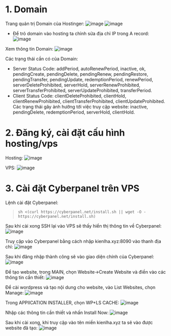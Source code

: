 # 1. Domain
Trang quản trị Domain của Hostinger:
![image](https://github.com/user-attachments/assets/030c2cea-4a14-4c11-99ca-a4d0e04bed5d)
![image](https://github.com/user-attachments/assets/317e6575-4540-48f1-aed9-e759cf2a0136)

- Để trỏ domain vào hosting ta chỉnh sửa địa chỉ IP trong A record:
![image](https://github.com/user-attachments/assets/3c53b49f-fac5-4b24-92d3-6100481ec8a6)

Xem thông tin Domain:
![image](https://github.com/user-attachments/assets/d8f6addb-56a5-4f7e-a9e8-ed86a151acd4)

Các trạng thái cần có của Domain: 
- Server Status Code: addPeriod, autoRenewPeriod, inactive, ok, pendingCreate, pendingDelete, pendingRenew, pendingRestore, pendingTransfer, pendingUpdate, redemptionPeriod, renewPeriod, serverDeleteProhibited, serverHold, serverRenewProhibited, serverTransferProhibited, serverUpdateProhibited,  transferPeriod.
- Client Status Code: clientDeleteProhibited, clientHold, clientRenewProhibited, clientTransferProhibited, clientUpdateProhibited.
Các trạng thái gây ảnh hưởng tới việc truy cập website: inactive, pendingDelete, redemptionPeriod, serverHold, clientHold.
# 2. Đăng ký, cài đặt cấu hình hosting/vps
Hosting:
![image](https://github.com/user-attachments/assets/26f5d722-cdda-4bac-a490-d948481d8dbd)

VPS:
![image](https://github.com/user-attachments/assets/d95d88d3-5517-4cb9-b18c-5b08e419d793)

# 3. Cài đặt Cyberpanel trên VPS
Lệnh cài đặt Cyberpanel:
>`sh <(curl https://cyberpanel.net/install.sh || wget -O - https://cyberpanel.net/install.sh)`

Sau khi cài xong SSH lại vào VPS sẽ thấy hiển thị thông tin về Cyberpanel:
![image](https://github.com/user-attachments/assets/11f86d9a-1f34-4403-9593-e71dcb18392f)

Truy cập vào Cyberpanel bằng cách nhập kienlha.xyz:8090 vào thanh địa chỉ:
![image](https://github.com/user-attachments/assets/73806af9-6e6e-41bb-868b-3212a43fd8a4)

Sau khi đăng nhập thành công sẽ vào giao diện chính của Cyberpanel:
![image](https://github.com/user-attachments/assets/300aa4ac-e886-4a80-9994-c3c893255542)

Để tạo website, trong MAIN, chọn Website->Create Website và điền vào các thông tin cần thiết:
![image](https://github.com/user-attachments/assets/916c0459-ae24-4d51-a8b2-ee4bb01aeaea)

Để cài wordpress và tạo nội dung cho website, vào List Websites, chọn Manage:
![image](https://github.com/user-attachments/assets/098b8748-e931-42a3-9454-67c41471c25c)

Trong APPlICATION INSTALLER, chọn WP+LS CACHE:
![image](https://github.com/user-attachments/assets/05c491b0-d805-4384-873d-6c0d2d765fe1)

Nhập các thông tin cần thiết và nhấn Install Now:
![image](https://github.com/user-attachments/assets/8b8dc1c2-2b3a-40f6-88df-3cb52590cdd2)

Sau khi cài xong, khi truy cập vào tên miền kienlha.xyz ta sẽ vào được website đã tạo:
![image](https://github.com/user-attachments/assets/3b091c99-51b4-45e0-8baa-b3adfb94239e)
